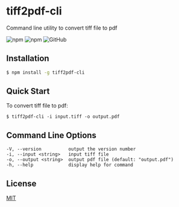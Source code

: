 # tiff2pdf-cli

Command line utility to convert tiff file to pdf

![npm](https://img.shields.io/npm/v/tiff2pdf-cli?logo=npm)
![npm](https://img.shields.io/npm/dt/tiff2pdf-cli)
![GitHub](https://img.shields.io/github/license/samba9274/tiff2pdf-cli)

## Installation

```sh
$ npm install -g tiff2pdf-cli
```

## Quick Start

To convert tiff file to pdf:

```
$ tiff2pdf-cli -i input.tiff -o output.pdf
```

## Command Line Options

    -V, --version          output the version number
    -i, --input <string>   input tiff file
    -o, --output <string>  output pdf file (default: "output.pdf")
    -h, --help             display help for command

## License

[MIT](LICENSE)
